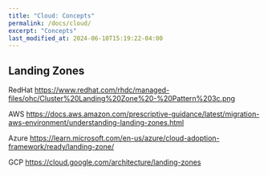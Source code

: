 ```yaml
---
title: "Cloud: Concepts"
permalink: /docs/cloud/
excerpt: "Concepts"
last_modified_at: 2024-06-10T15:19:22-04:00
---
```



## Landing Zones
RedHat
https://www.redhat.com/rhdc/managed-files/ohc/Cluster%20Landing%20Zone%20-%20Pattern%203c.png

AWS
https://docs.aws.amazon.com/prescriptive-guidance/latest/migration-aws-environment/understanding-landing-zones.html

Azure 
https://learn.microsoft.com/en-us/azure/cloud-adoption-framework/ready/landing-zone/

GCP
https://cloud.google.com/architecture/landing-zones

